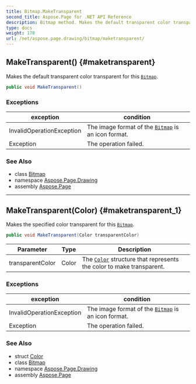 ```yaml
---
title: Bitmap.MakeTransparent
second_title: Aspose.Page for .NET API Reference
description: Bitmap method. Makes the default transparent color transparent for this Bitmap
type: docs
weight: 170
url: /net/aspose.page.drawing/bitmap/maketransparent/
---
```

## MakeTransparent() {#maketransparent}

Makes the default transparent color transparent for this [`Bitmap`](../).

```csharp
public void MakeTransparent()
```

### Exceptions

| exception | condition |
| --- | --- |
| InvalidOperationException | The image format of the [`Bitmap`](../) is an icon format. |
| Exception | The operation failed. |

### See Also

* class [Bitmap](../)
* namespace [Aspose.Page.Drawing](../../bitmap/)
* assembly [Aspose.Page](../../../)

---

## MakeTransparent(Color) {#maketransparent_1}

Makes the specified color transparent for this [`Bitmap`](../).

```csharp
public void MakeTransparent(Color transparentColor)
```

| Parameter | Type | Description |
| --- | --- | --- |
| transparentColor | Color | The [`Color`](../../color/) structure that represents the color to make transparent. |

### Exceptions

| exception | condition |
| --- | --- |
| InvalidOperationException | The image format of the [`Bitmap`](../) is an icon format. |
| Exception | The operation failed. |

### See Also

* struct [Color](../../color/)
* class [Bitmap](../)
* namespace [Aspose.Page.Drawing](../../bitmap/)
* assembly [Aspose.Page](../../../)


